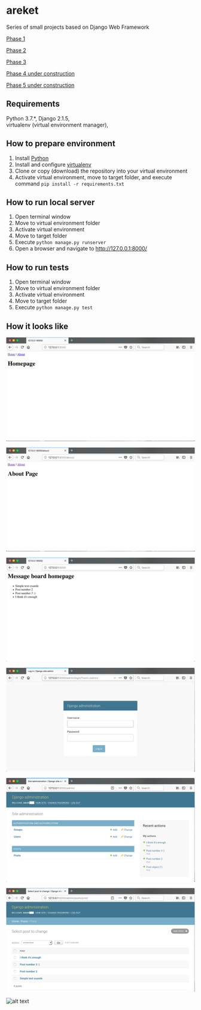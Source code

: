 # areket
Series of small projects based on Django Web Framework

[Phase 1](https://github.com/BurhanH/areket-phase-1 "Phase 1") 

[Phase 2](https://github.com/BurhanH/areket-phase-2 "Phase 2")

[Phase 3](https://github.com/BurhanH/areket-phase-3 "Phase 3")

[Phase 4 under construction](https://github.com/BurhanH/areket "Phase 4 under construction")

[Phase 5 under construction](https://github.com/BurhanH/areket "Phase 5 under construction")


## Requirements
Python 3.7.\*, Django 2.1.5, <br>
virtualenv (virtual environment manager), <br>

## How to prepare environment
1) Install [Python](https://www.python.org/downloads/)
2) Install and configure [virtualenv](https://packaging.python.org/guides/installing-using-pip-and-virtualenv/)
3) Clone or copy (download) the repository into your virtual environment
4) Activate virtual environment, move to target folder, and execute command `pip install -r requirements.txt`

## How to run local server
1) Open terminal window
2) Move to virtual environment folder
3) Activate virtual environment
4) Move to target folder
5) Execute `python manage.py runserver`
6) Open a browser and navigate to http://127.0.0.1:8000/

## How to run tests
1) Open terminal window
2) Move to virtual environment folder
3) Activate virtual environment
4) Move to target folder
5) Execute `python manage.py test`

## How it looks like

![alt text](https://github.com/BurhanH/areket/raw/master/phase-1-1.png "Phase 1. Home page") <br>

![alt text](https://github.com/BurhanH/areket/raw/master/phase-1-2.png "Phase 1. About page") <br>

![alt text](https://github.com/BurhanH/areket/raw/master/phase-2-1.png "Phase 2. Home page") <br>

![alt text](https://github.com/BurhanH/areket/raw/master/phase-2-2.png "Phase 2. Admin login page") <br>

![alt text](https://github.com/BurhanH/areket/raw/master/phase-2-3.png "Phase 2. Admin page") <br>

![alt text](https://github.com/BurhanH/areket/raw/master/phase-2-4.png "Phase 2. Admin post page") <br>

![alt text](https://github.com/BurhanH/areket/screenshots/raw/master/phase-3-1.png "Phase 3. Home page") <br>
